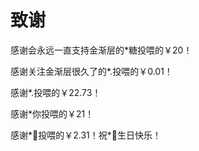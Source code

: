 # 致谢

感谢会永远一直支持金渐层的*糖投喂的￥20！

感谢关注金渐层很久了的*.投喂的￥0.01！

感谢*.投喂的￥22.73！

感谢*你投喂的￥21！

感谢*🌱投喂的￥2.31！祝*🌱生日快乐！

